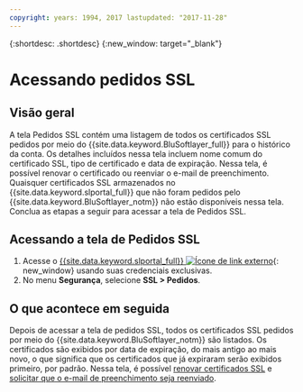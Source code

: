 ```yaml
---
copyright: years: 1994, 2017 lastupdated: "2017-11-28"
---
```


{:shortdesc: .shortdesc}
{:new_window: target="_blank"}

# Acessando pedidos SSL

## Visão geral

A tela Pedidos SSL contém uma listagem de todos os certificados SSL pedidos por meio do {{site.data.keyword.BluSoftlayer_full}} para o histórico da conta. Os detalhes incluídos nessa tela incluem nome comum do certificado SSL, tipo de certificado e data de expiração. Nessa tela, é possível renovar o certificado ou reenviar o e-mail de preenchimento. Quaisquer certificados SSL armazenados no {{site.data.keyword.slportal_full}} que não foram pedidos pelo {{site.data.keyword.BluSoftlayer_notm}} não estão disponíveis nessa tela. Conclua as etapas a seguir para acessar a tela de Pedidos SSL.

## Acessando a tela de Pedidos SSL

1. Acesse o [{{site.data.keyword.slportal_full}} ![Ícone de link externo](../../icons/launch-glyph.svg "Ícone de link externo")](https://control.softlayer.com/){: new_window} usando suas credenciais exclusivas.
2. No menu **Segurança**, selecione **SSL > Pedidos**.

## O que acontece em seguida

Depois de acessar a tela de pedidos SSL, todos os certificados SSL pedidos por meio do {{site.data.keyword.BluSoftlayer_notm}} são listados. Os certificados são exibidos por data de expiração, do mais antigo ao mais novo, o que significa que os certificados que já expiraram serão exibidos primeiro, por padrão. Nessa tela, é possível [renovar certificados SSL](renew-ssl-certificate.html) e [solicitar que o e-mail de preenchimento seja reenviado](request-ssl-certificate-fulfillment-email.html).

